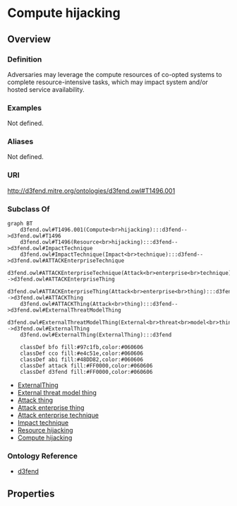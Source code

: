 # Compute hijacking

## Overview

### Definition
Adversaries may leverage the compute resources of co-opted systems to complete resource-intensive tasks, which may impact system and/or hosted service availability.

### Examples
Not defined.

### Aliases
Not defined.

### URI
http://d3fend.mitre.org/ontologies/d3fend.owl#T1496.001

### Subclass Of
```mermaid
graph BT
    d3fend.owl#T1496.001(Compute<br>hijacking):::d3fend-->d3fend.owl#T1496
    d3fend.owl#T1496(Resource<br>hijacking):::d3fend-->d3fend.owl#ImpactTechnique
    d3fend.owl#ImpactTechnique(Impact<br>technique):::d3fend-->d3fend.owl#ATTACKEnterpriseTechnique
    d3fend.owl#ATTACKEnterpriseTechnique(Attack<br>enterprise<br>technique):::d3fend-->d3fend.owl#ATTACKEnterpriseThing
    d3fend.owl#ATTACKEnterpriseThing(Attack<br>enterprise<br>thing):::d3fend-->d3fend.owl#ATTACKThing
    d3fend.owl#ATTACKThing(Attack<br>thing):::d3fend-->d3fend.owl#ExternalThreatModelThing
    d3fend.owl#ExternalThreatModelThing(External<br>threat<br>model<br>thing):::d3fend-->d3fend.owl#ExternalThing
    d3fend.owl#ExternalThing(ExternalThing):::d3fend
    
    classDef bfo fill:#97c1fb,color:#060606
    classDef cco fill:#e4c51e,color:#060606
    classDef abi fill:#48DD82,color:#060606
    classDef attack fill:#FF0000,color:#060606
    classDef d3fend fill:#FF0000,color:#060606
```

- [ExternalThing](/docs/ontology/reference/model/ExternalThing/ExternalThing.md)
- [External threat model thing](/docs/ontology/reference/model/ExternalThing/External%20threat%20model%20thing/External%20threat%20model%20thing.md)
- [Attack thing](/docs/ontology/reference/model/ExternalThing/External%20threat%20model%20thing/Attack%20thing/Attack%20thing.md)
- [Attack enterprise thing](/docs/ontology/reference/model/ExternalThing/External%20threat%20model%20thing/Attack%20thing/Attack%20enterprise%20thing/Attack%20enterprise%20thing.md)
- [Attack enterprise technique](/docs/ontology/reference/model/ExternalThing/External%20threat%20model%20thing/Attack%20thing/Attack%20enterprise%20thing/Attack%20enterprise%20technique/Attack%20enterprise%20technique.md)
- [Impact technique](/docs/ontology/reference/model/ExternalThing/External%20threat%20model%20thing/Attack%20thing/Attack%20enterprise%20thing/Attack%20enterprise%20technique/Impact%20technique/Impact%20technique.md)
- [Resource hijacking](/docs/ontology/reference/model/ExternalThing/External%20threat%20model%20thing/Attack%20thing/Attack%20enterprise%20thing/Attack%20enterprise%20technique/Impact%20technique/Resource%20hijacking/Resource%20hijacking.md)
- [Compute hijacking](/docs/ontology/reference/model/ExternalThing/External%20threat%20model%20thing/Attack%20thing/Attack%20enterprise%20thing/Attack%20enterprise%20technique/Impact%20technique/Resource%20hijacking/Compute%20hijacking/Compute%20hijacking.md)


### Ontology Reference
- [d3fend](http://d3fend.mitre.org/ontologies/d3fend.owl#)

## Properties
